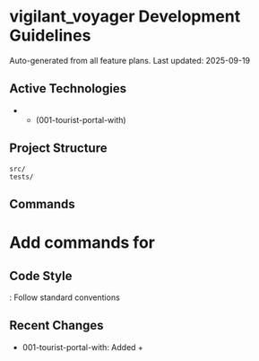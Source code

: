 # vigilant_voyager Development Guidelines

Auto-generated from all feature plans. Last updated: 2025-09-19

## Active Technologies
-  +  (001-tourist-portal-with)

## Project Structure
```
src/
tests/
```

## Commands
# Add commands for 

## Code Style
: Follow standard conventions

## Recent Changes
- 001-tourist-portal-with: Added  + 

<!-- MANUAL ADDITIONS START -->
<!-- MANUAL ADDITIONS END -->